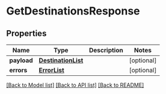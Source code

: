 # GetDestinationsResponse

## Properties
Name | Type | Description | Notes
------------ | ------------- | ------------- | -------------
**payload** | [**DestinationList**](DestinationList.md) |  | [optional] 
**errors** | [**ErrorList**](ErrorList.md) |  | [optional] 

[[Back to Model list]](../README.md#documentation-for-models) [[Back to API list]](../README.md#documentation-for-api-endpoints) [[Back to README]](../README.md)

